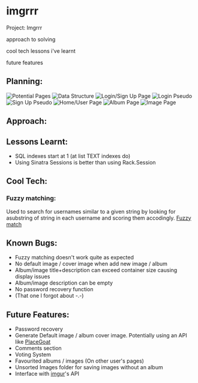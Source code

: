 # imgrrr
Project: Imgrrr


approach to solving

cool tech
lessons i've learnt

future features

## Planning:

![Potential Pages](https://github.com/AGreenwoodMelb/imgrrr/blob/master/README/potential-pages.jpg)
![Data Structure](https://github.com/AGreenwoodMelb/imgrrr/blob/master/README/data-structure.jpg)
![Login/Sign Up Page](https://github.com/AGreenwoodMelb/imgrrr/blob/master/README/login-signup-page.jpg)
![Login Pseudo](https://github.com/AGreenwoodMelb/imgrrr/blob/master/README/login-pseudo.jpg)
![Sign Up Pseudo](https://github.com/AGreenwoodMelb/imgrrr/blob/master/README/signup-pseudo.jpg)
![Home/User Page](https://github.com/AGreenwoodMelb/imgrrr/blob/master/README/user-home-page.jpg)
![Album Page](https://github.com/AGreenwoodMelb/imgrrr/blob/master/README/album-page.jpg)
![Image Page](https://github.com/AGreenwoodMelb/imgrrr/blob/master/README/image-page.jpg)


## Approach:

## Lessons Learnt:

* SQL indexes start at 1 (at list TEXT indexes do)
* Using Sinatra Sessions is better than using Rack.Session

## Cool Tech:

### Fuzzy matching:

Used to search for usernames similar to a given string by looking for asubstring of string in each username and scoring them accodingly.
[Fuzzy match](https://www.sqlservercentral.com/articles/fuzzy-search)
    

## Known Bugs:

*   Fuzzy matching doesn't work quite as expected
* No default image / cover image when add new image / album
* Album/image title+description can exceed container size causing display issues
* Album/image description can be empty
* No password recovery function
* (That one I forgot about -.-)

## Future Features:

* Password recovery
* Generate Default image / album cover image. Potentially using an API like [PlaceGoat](https://placegoat.com/)
* Comments section
* Voting System
* Favourited albums / images (On other user's pages)
* Unsorted Images folder for saving images without an album
* Interface with [imgur](https://imgur.com/)'s API
